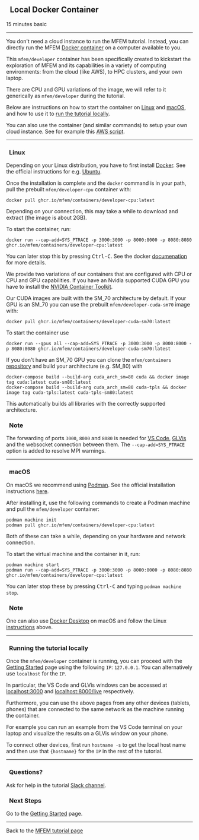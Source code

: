 ## <span class="mdi mdi-docker"></span>&nbsp; Local Docker Container

<span class="label label-default">15 minutes</span>
<span class="label label-default">basic</span>

---

You don't need a cloud instance to run the MFEM tutorial. Instead, you can
directly run the MFEM [Docker container](https://github.com/mfem/containers)
on a computer available to you.

This `mfem/developer` container has been specifically created to kickstart the exploration of
MFEM and its capabilities in a variety of computing environments: from the cloud
(like AWS), to HPC clusters, and your own laptop.

There are CPU and GPU variations of the image, we will refer to it generically
as `mfem/developer` during the tutorial.

Below are instructions on how to start the container on [Linux](#linux) and [macOS](#macos),
and how to use it to [run the tutorial locally](#running-the-tutorial-locally).

You can also use the container (and similar commands) to setup your own cloud instance. See
for example this [AWS script](https://github.com/mfem/containers/blob/main/developer/user-data.sh).

---

### <i class="fa fa-check-square-o"></i>&nbsp; Linux

Depending on your Linux distribution, you have to first install [Docker](https://www.docker.com/).
See the official instructions for e.g. [Ubuntu](https://docs.docker.com/engine/install/ubuntu/).

Once the installation is complete and the `docker` command is in your path,
pull the prebuilt `mfem/developer-cpu` container with:

    docker pull ghcr.io/mfem/containers/developer-cpu:latest

Depending on your connection, this may take a while to download and extract (the image is about 2GB).

To start the container, run:

    docker run --cap-add=SYS_PTRACE -p 3000:3000 -p 8000:8000 -p 8080:8080 ghcr.io/mfem/containers/developer-cpu:latest

You can later stop this by pressing <kbd>Ctrl-C</kbd>.
See the docker [documenation](https://docs.docker.com/engine/reference/commandline/cli/) for more details.

We provide two variations of our containers that are configured with CPU or CPU
and GPU capabilities. If you have an Nvidia supported CUDA GPU you have to
install the [NVIDIA Container Toolkit](https://docs.nvidia.com/datacenter/cloud-native/container-toolkit/latest/install-guide.html).

Our CUDA images are built with the SM_70 architecture by default. If your GPU is
an SM_70 you can use the prebuilt `mfem/developer-cuda-sm70` image with:

    docker pull ghcr.io/mfem/containers/developer-cuda-sm70:latest

To start the container use

    docker run --gpus all --cap-add=SYS_PTRACE -p 3000:3000 -p 8000:8000 -p 8080:8080 ghcr.io/mfem/containers/developer-cuda-sm70:latest

If you don't have an SM_70 GPU you can clone the `mfem/containers`
[repository](https://github.com/mfem/containers) and build your architecture
(e.g. SM_80) with

    docker-compose build --build-arg cuda_arch_sm=80 cuda && docker image tag cuda:latest cuda-sm80:latest
    docker-compose build --build-arg cuda_arch_sm=80 cuda-tpls && docker image tag cuda-tpls:latest cuda-tpls-sm80:latest

This automatically builds all libraries with the correctly supported architecture.

<div class="panel panel-info">
<div class="panel-heading">
<h3 class="panel-title"><i class="fa fa-info-circle"></i>&nbsp; Note</h3>
</div>
<div class="panel-body">
The forwarding of ports <code>3000</code>, <code>8000</code> and <code>8080</code>
is needed for
<a href="../start/#set-up-vs-code">VS Code</a>, <a href="../start/#set-up-glvis">GLVis</a> and the websocket connection between them.
The <code>--cap-add=SYS_PTRACE</code> option is added to resolve MPI warnings.
</div>
</div>

---

### <i class="fa fa-check-square-o"></i>&nbsp; macOS

On macOS we recommend using [Podman](https://podman.io). See the official
installation instructions [here](https://podman.io/getting-started/installation).

After installing it, use the following commands to create a Podman machine and pull the `mfem/developer` container:

    podman machine init
    podman pull ghcr.io/mfem/containers/developer-cpu:latest

Both of these can take a while, depending on your hardware and network connection.

To start the virtual machine and the container in it, run:

    podman machine start
    podman run --cap-add=SYS_PTRACE -p 3000:3000 -p 8000:8000 -p 8080:8080 ghcr.io/mfem/containers/developer-cpu:latest

You can later stop these by pressing <kbd>Ctrl-C</kbd> and typing `podman machine stop`.

<div class="panel panel-info">
<div class="panel-heading">
<h3 class="panel-title"><i class="fa fa-info-circle"></i>&nbsp; Note</h3>
</div>
<div class="panel-body">
One can also use <a href="https://docs.docker.com/desktop/install/mac-install/">Docker Desktop</a>
on macOS and follow the Linux <a href="#linux">instructions</a> above.
</div>
</div>

---

### <i class="fa fa-check-square-o"></i>&nbsp; Running the tutorial locally

Once the `mfem/developer` container is running, you can proceed with the
[<i class="fa fa-play-circle"></i> Getting Started](start.md) page using the
following `IP`: `127.0.0.1`. You can alternatively use `localhost` for the `IP`.

In particular, the VS Code and GLVis windows can be accessed at
[localhost:3000](http://localhost:3000) and
[localhost:8000/live](http://localhost:8000/live) respectively.

Furthermore, you can use the above pages from any other devices (tablets,
phones) that are connected to the same network as the machine running the
container.

For example you can run an example from the VS Code terminal on your laptop and
visualize the results on a GLVis window on your phone.

To connect other devices, first run `hostname -s` to get the local host name and then
use that `{hostname}` for the `IP` in the rest of the tutorial.

---

<div class="panel panel-warning">
<div class="panel-heading">
<h3 class="panel-title"><i class="fa fa-question-circle"></i>&nbsp; Questions?</h3>
</div>
<div class="panel-body">
Ask for help in the tutorial <a href="https://radiuss-llnl.slack.com/archives/C03T2DQCSC8">Slack channel</a>.
</div>
</div>

<div class="panel panel-success">
<div class="panel-heading">
<h3 class="panel-title"><i class="fa fa-external-link"></i>&nbsp; Next Steps</h3>
</div>
<div class="panel-body">
Go to the <a href="../start"><i class="fa fa-play-circle"></i> Getting Started</a> page.
</div>
</div>

---

Back to the [MFEM tutorial page](index.md)

<script type="text/x-mathjax-config">MathJax.Hub.Config({TeX: {equationNumbers: {autoNumber: "all"}}, tex2jax: {inlineMath: [['$','$']]}});</script>
<script type="text/javascript" src="https://cdnjs.cloudflare.com/ajax/libs/mathjax/2.7.2/MathJax.js?config=TeX-AMS_HTML"></script>
<link href="https://cdn.jsdelivr.net/npm/@mdi/font@4.x/css/materialdesignicons.min.css" rel="stylesheet">
